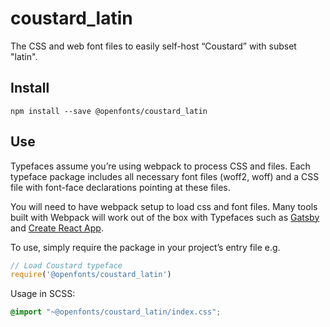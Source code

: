 
# coustard_latin

The CSS and web font files to easily self-host “Coustard” with subset "latin".

## Install

`npm install --save @openfonts/coustard_latin`

## Use

Typefaces assume you’re using webpack to process CSS and files. Each typeface
package includes all necessary font files (woff2, woff) and a CSS file with
font-face declarations pointing at these files.

You will need to have webpack setup to load css and font files. Many tools built
with Webpack will work out of the box with Typefaces such as [Gatsby](https://github.com/gatsbyjs/gatsby)
and [Create React App](https://github.com/facebookincubator/create-react-app).

To use, simply require the package in your project’s entry file e.g.

```javascript
// Load Coustard typeface
require('@openfonts/coustard_latin')
```

Usage in SCSS:
```scss
@import "~@openfonts/coustard_latin/index.css";
```
